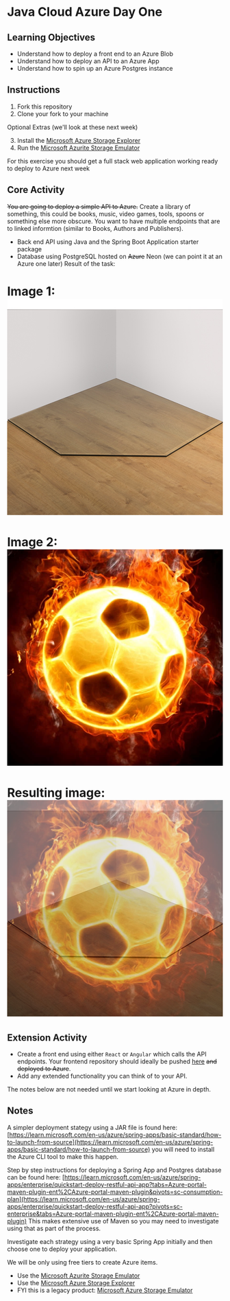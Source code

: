 # Java Cloud Azure Day One

## Learning Objectives

- Understand how to deploy a front end to an Azure Blob
- Understand how to deploy an API to an Azure App
- Understand how to spin up an Azure Postgres instance

## Instructions

1. Fork this repository
2. Clone your fork to your machine
   
Optional Extras (we'll look at these next week)

3. Install the [Microsoft Azure Storage Explorer](https://azure.microsoft.com/en-us/products/storage/storage-explorer/)
4. Run the [Microsoft Azurite Storage Emulator](https://learn.microsoft.com/en-us/azure/storage/common/storage-use-azurite?tabs=visual-studio%2Cblob-storage)

For this exercise you should get a full stack web application working ready to deploy to Azure next week

## Core Activity
 
~~You are going to deploy a simple API to Azure.~~  Create a library of something, this could be books, music, video games, tools, spoons or something else more obscure. You want to have multiple endpoints that are to linked informtion (similar to Books, Authors and Publishers).

- Back end API using Java and the Spring Boot Application starter package
- Database using PostgreSQL hosted on ~~Azure~~ Neon (we can point it at an Azure one later)
Result of the task:

# Image 1: ![](img.png)
# Image 2: ![](img_1.png)
# Resulting image: ![](img_2.png)

## Extension Activity

- Create a front end using either `React` or `Angular` which calls the API endpoints.  Your frontend repository should ideally be pushed [here](https://github.com/boolean-uk/java-cloud-azure-day-1-frontend) ~~and deployed to Azure~~.
- Add any extended functionality you can think of to your API.

The notes below are not needed until we start looking at Azure in depth.

## Notes

A simpler deployment stategy using a JAR file is found here: [https://learn.microsoft.com/en-us/azure/spring-apps/basic-standard/how-to-launch-from-source](https://learn.microsoft.com/en-us/azure/spring-apps/basic-standard/how-to-launch-from-source) you will need to install the Azure CLI tool to make this happen.

Step by step instructions for deploying a Spring App and Postgres database can be found here: [https://learn.microsoft.com/en-us/azure/spring-apps/enterprise/quickstart-deploy-restful-api-app?tabs=Azure-portal-maven-plugin-ent%2CAzure-portal-maven-plugin&pivots=sc-consumption-plan](https://learn.microsoft.com/en-us/azure/spring-apps/enterprise/quickstart-deploy-restful-api-app?pivots=sc-enterprise&tabs=Azure-portal-maven-plugin-ent%2CAzure-portal-maven-plugin) This makes extensive use of Maven so you may need to investigate using that as part of the process.

Investigate each strategy using a very basic Spring App initially and then choose one to deploy your application.

We will be only using free tiers to create Azure items.

- Use the [Microsoft Azurite Storage Emulator](https://learn.microsoft.com/en-us/azure/storage/common/storage-use-azurite?tabs=visual-studio%2Cblob-storage)
- Use the [Microsoft Azure Storage Explorer](https://azure.microsoft.com/en-us/products/storage/storage-explorer/)
- FYI this is a legacy product: [Microsoft Azure Storage Emulator](https://learn.microsoft.com/en-us/azure/storage/common/storage-use-emulator)
